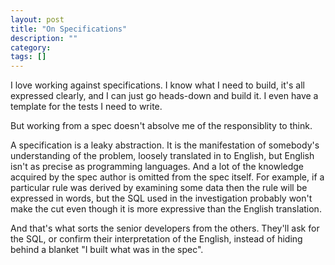 ```yaml
---
layout: post
title: "On Specifications"
description: ""
category: 
tags: []
---
```


I love working against specifications. I know what I need to build, it's all expressed clearly, and I can just go heads-down and build it. I even have a template for the tests I need to write.

But working from a spec doesn't absolve me of the responsiblity to think.

A specification is a leaky abstraction.  It is the manifestation of somebody's understanding of the problem, loosely translated in to English, but English isn't as precise as programming languages. And a lot of the knowledge acquired by the spec author is omitted from the spec itself.  For example, if a particular rule was derived by examining some data then the rule will be expressed in words, but the SQL used in the investigation probably won't make the cut even though it is more expressive than the English translation.

And that's what sorts the senior developers from the others. They'll ask for the SQL, or confirm their interpretation of the English, instead of hiding behind a blanket "I built what was in the spec".
